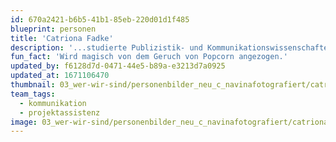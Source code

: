 ```yaml
---
id: 670a2421-b6b5-41b1-85eb-220d01d1f485
blueprint: personen
title: 'Catriona Fadke'
description: '...studierte Publizistik- und Kommunikationswissenschaften sowie Filmwissenschaften. Seitdem (und eigentlich schon immer) wandelt sie durch Foto-, Film- und Schriftwelten, während sie bei Stegreif die Öffentlichkeitsarbeit koordiniert und die Produktion #bechange nachhaltig und dramaturgisch mitgestaltet.'
fun_fact: 'Wird magisch von dem Geruch von Popcorn angezogen.'
updated_by: f6128d7d-0471-44e5-b89a-e3213d7a0925
updated_at: 1671106470
thumbnail: 03_wer-wir-sind/personenbilder_neu_c_navinafotografiert/catriona-fadke_(c)_navinafotografiert-0610-b.jpg
team_tags:
  - kommunikation
  - projektassistenz
image: 03_wer-wir-sind/personenbilder_neu_c_navinafotografiert/catriona-fadke_(c)_navinafotografiert-0610-b.jpg
---
```

